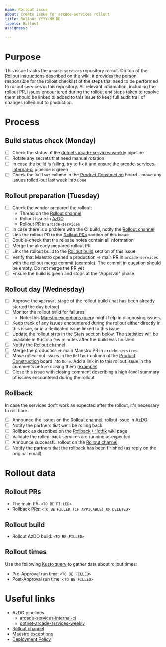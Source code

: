 ```yaml
---
name: Rollout issue
about: Create issue for arcade-services rollout
title: Rollout YYYY-MM-DD
labels: Rollout
assignees: ''

---
```


# Purpose

This issue tracks the `arcade-services` repository rollout. On top of the [Rollout](https://dev.azure.com/dnceng/internal/_wiki/wikis/DNCEng%20Services%20Wiki/831/Rollout) instructions described on the wiki, it provides the person responsible for the rollout checklist of the steps that need to be performed to rollout services in this repository. All relevant information, including the rollout PR, issues encountered during the rollout and steps taken to resolve them should be linked or added to this issue to keep full audit trail of changes rolled out to production.

# Process

## Build status check (Monday)
- [ ] Check the status of the [dotnet-arcade-services-weekly](https://dev.azure.com/dnceng/internal/_build?definitionId=993) pipeline
- [ ] Rotate any secrets that need manual rotation
- [ ] In case the build is failing, try to fix it and ensure the [arcade-services-internal-ci](https://dev.azure.com/dnceng/internal/_build?definitionId=252) pipeline is green
- [ ] Check the `Rollout` column in the [Product Construction](https://github.com/orgs/dotnet/projects/276) board - move any issues rolled-out last week into `Done`

## Rollout preparation (Tuesday)
- [ ] Check the vendor prepared the rollout:
  - Thread on the [Rollout channel](https://teams.microsoft.com/l/channel/19%3a72e283b51f9e4567ba24a35328562df4%40thread.skype/Rollout?groupId=147df318-61de-4f04-8f7b-ecd328c256bb&tenantId=72f988bf-86f1-41af-91ab-2d7cd011db47)
  - Rollout issue in [AzDO](https://dev.azure.com/dnceng/internal/_workitems/)
  - Rollout PR in `arcade-services`
- [ ] In case there is a problem with the CI build, notify the [Rollout channel](https://teams.microsoft.com/l/channel/19%3a72e283b51f9e4567ba24a35328562df4%40thread.skype/Rollout?groupId=147df318-61de-4f04-8f7b-ecd328c256bb&tenantId=72f988bf-86f1-41af-91ab-2d7cd011db47)
- [ ] Link the rollout PR to the [Rollout PRs](#rollout-prs) section of this issue
- [ ] Double-check that the release notes contain all information
- [ ] Merge the already prepared rollout PR
- [ ] Link the rollout build to the [Rollout build](#rollout-build) section of this issue
- [ ] Verify that Maestro opened a production => main PR in `arcade-services` with the rollout merge commit ([example](https://github.com/dotnet/arcade-services/pull/2741)). The commit in question should be empty. Do not merge the PR yet
- [ ] Ensure the build is green and stops at the "Approval" phase

## Rollout day (Wednesday)
- [ ] Approve the `Approval` stage of the rollout build (that has been already started the day before)
- [ ] Monitor the rollout build for failures.
  - Note: this [Maestro exceptions query](https://ms.portal.azure.com/#view/Microsoft_OperationsManagementSuite_Workspace/Logs.ReactView/resourceId/%2Fsubscriptions%2F68672ab8-de0c-40f1-8d1b-ffb20bd62c0f%2FresourceGroups%2Fmaestro-prod-cluster%2Fproviders%2Fmicrosoft.insights%2Fcomponents%2Fmaestro-prod/source/LogsBlade.AnalyticsShareLinkToQuery/q/H4sIAAAAAAAAAz2MOw6DMBBE%252B5xiSlsiRZDS5i7GjGQXu0brRSSIwyekoH4fvjMXr0377cBWaIRXYfckC17QtoV4H%252Bcf7KtIsroTua3qIWL6YKoaLn%252FA4ylxgNBLOxOjzrT%252FMJdk%252FgV08ryabQAAAA%253D%253D) might help in diagnosing issues.
- [ ] Keep track of any issues encountered during the rollout either directly in this issue, or in a dedicated issue linked to this issue
- [ ] Update the rollout stats in the [Stats](#stats) section below. The statistics will be available in Kusto a few minutes after the build was finished
- [ ] Notify the [Rollout channel](https://teams.microsoft.com/l/channel/19%3a72e283b51f9e4567ba24a35328562df4%40thread.skype/Rollout?groupId=147df318-61de-4f04-8f7b-ecd328c256bb&tenantId=72f988bf-86f1-41af-91ab-2d7cd011db47)
- [ ] Merge the production => main Maestro PR in `arcade-services`
- [ ] Move rolled-out issues in the `Rollout` column of the [Product Construction](https://github.com/orgs/dotnet/projects/276) board into `Done`. Add a link in to this rollout issue in the comments before closing them ([example](https://github.com/dotnet/arcade-services/issues/2681#issuecomment-1632288755))
- [ ] Close this issue with closing comment describing a high-level summary of issues encountered during the rollout

## Rollback

In case the services don't work as expected after the rollout, it's necessary to roll back.

- [ ] Announce the issues on the [Rollout channel](https://teams.microsoft.com/l/channel/19%3a72e283b51f9e4567ba24a35328562df4%40thread.skype/Rollout?groupId=147df318-61de-4f04-8f7b-ecd328c256bb&tenantId=72f988bf-86f1-41af-91ab-2d7cd011db47), rollout issue in [AzDO](https://dev.azure.com/dnceng/internal/_workitems/)
- [ ] Notify the partners that we'll be rolling back
- [ ] Rollback as described on the [Rollback / Hotfix](https://dev.azure.com/dnceng/internal/_wiki/wikis/DNCEng%20Services%20Wiki/831/Rollout?anchor=rollback-/-hotfix)  wiki page
- [ ] Validate the rolled-back services are running as expected
- [ ] Announce successful rollout on the [Rollout channel](https://teams.microsoft.com/l/channel/19%3a72e283b51f9e4567ba24a35328562df4%40thread.skype/Rollout?groupId=147df318-61de-4f04-8f7b-ecd328c256bb&tenantId=72f988bf-86f1-41af-91ab-2d7cd011db47)
- [ ] Notify the partners that the rollback has been finished (as reply on the original email)

# Rollout data

## Rollout PRs

* The main PR: `<TO BE FILLED>`
* Rollback PRs: `<TO BE FILLED (IF APPICABLE) OR DELETED>`

## Rollout build

* Rollout AzDO build: `<TO BE FILLED>`

## Rollout times

Use the following [Kusto query](https://dataexplorer.azure.com/clusters/engsrvprod/databases/engineeringdata?query=H4sIAAAAAAAAA51Qy07DMBC89ytWuTSWwg+k6gFUCfWCqhZxQSha4m1j5Eew10B5/DubUETgiE+r8ezM7GhqLUaCx0zx2PQY0RFTTOU2WBsyr3UNNvgDLEEtZpYYLolXOSKb4AUsG3NiVNDsTUy8YzxQDYmjGUGLfzAFbzOQd20cWeNpS22IOo3YOzx3JHEusrF6rWG5BDH49XUlCcH4cuI2dVEncsrOYTSvJK4YWaI6WdoN82CsKiCvBxRfJuhpuY/hgVqGyaH7EB1yw8JKPfpy2D770q6g6LrauUIa+ljMejmSR6Hb+SbSeS9qT2ihHElqfidqHFKLUnw5afOnchEcCyhk2OR7a1IHOUl1sMLYFkpV3/Ih8f/0V9TbcBwMbtAajUygR8iRZ3FYfALfQdHDGQIAAA==) to gather data about rollout times:

* Pre-Approval run time: `<TO BE FILLED>`
* Post-Approval run time: `<TO BE FILLED>`

# Useful links

- AzDO pipelines
  - [arcade-services-internal-ci](https://dev.azure.com/dnceng/internal/_build?definitionId=252)
  - [dotnet-arcade-services-weekly](https://dev.azure.com/dnceng/internal/_build?definitionId=993)
- [Rollout channel](https://teams.microsoft.com/l/channel/19%3a72e283b51f9e4567ba24a35328562df4%40thread.skype/Rollout?groupId=147df318-61de-4f04-8f7b-ecd328c256bb&tenantId=72f988bf-86f1-41af-91ab-2d7cd011db47)
- [Maestro exceptions](https://ms.portal.azure.com/#view/Microsoft_OperationsManagementSuite_Workspace/Logs.ReactView/resourceId/%2Fsubscriptions%2F68672ab8-de0c-40f1-8d1b-ffb20bd62c0f%2FresourceGroups%2Fmaestro-prod-cluster%2Fproviders%2Fmicrosoft.insights%2Fcomponents%2Fmaestro-prod/source/LogsBlade.AnalyticsShareLinkToQuery/q/H4sIAAAAAAAAAz2MOw6DMBBE%252B5xiSlsiRZDS5i7GjGQXu0brRSSIwyekoH4fvjMXr0377cBWaIRXYfckC17QtoV4H%252Bcf7KtIsroTua3qIWL6YKoaLn%252FA4ylxgNBLOxOjzrT%252FMJdk%252FgV08ryabQAAAA%253D%253D)
- [Deployment Policy](https://github.com/dotnet/core-eng/blob/main/Documentation/Policy/DeploymentPolicy.md)
